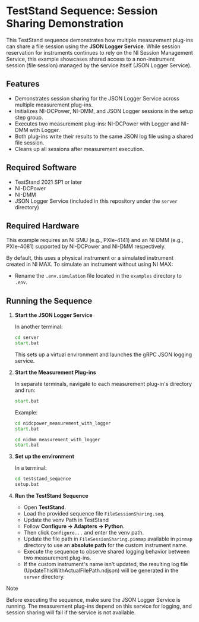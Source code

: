 # TestStand Sequence: Session Sharing Demonstration

This TestStand sequence demonstrates how multiple measurement plug-ins can share a file session using the **JSON Logger Service**. While session reservation for instruments continues to rely on the NI Session Management Service, this example showcases shared access to a non-instrument session (file session) managed by the service itself (JSON Logger Service).

## Features

- Demonstrates session sharing for the JSON Logger Service across multiple measurement plug-ins.
- Initializes NI-DCPower, NI-DMM, and JSON Logger sessions in the setup step group.
- Executes two measurement plug-ins: NI-DCPower with Logger and NI-DMM with Logger.
- Both plug-ins write their results to the same JSON log file using a shared file session.
- Cleans up all sessions after measurement execution.

## Required Software

- TestStand 2021 SP1 or later
- NI-DCPower
- NI-DMM
- JSON Logger Service (included in this repository under the `server` directory)

## Required Hardware

This example requires an NI SMU (e.g., PXIe-4141) and an NI DMM (e.g., PXIe-4081) supported by NI-DCPower and NI-DMM respectively.

By default, this uses a physical instrument or a simulated instrument created in NI MAX. To simulate an instrument without using NI MAX:

- Rename the `.env.simulation` file located in the `examples` directory to `.env`.

## Running the Sequence

1. **Start the JSON Logger Service**

    In another terminal:

    ```cmd
    cd server
    start.bat
    ```

    This sets up a virtual environment and launches the gRPC JSON logging service.

2. **Start the Measurement Plug-ins**

    In separate terminals, navigate to each measurement plug-in's directory and run:

    ```cmd
    start.bat
    ```

    Example:

    ```cmd
    cd nidcpower_measurement_with_logger
    start.bat
    ```

    ```cmd
    cd nidmm_measurement_with_logger
    start.bat
    ```

3. **Set up the environment**

    In a terminal:

    ```cmd
    cd teststand_sequence
    setup.bat
    ```

4. **Run the TestStand Sequence**

    - Open **TestStand**.
    - Load the provided sequence file `FileSessionSharing.seq`.
    - Update the venv Path in TestStand
    - Follow **Configure -> Adapters -> Python**.
    - Then click `Configure...` and enter the venv path.
    - Update the file path in `FileSessionSharing.pinmap` available in `pinmap` directory to use an **absolute path** for the custom instrument name.
    - Execute the sequence to observe shared logging behavior between two measurement plug-ins.
    - If the custom instrument's name isn't updated, the resulting log file (UpdateThisWithActualFilePath.ndjson) will be generated in the `server` directory.

> [!Note]
>
> Before executing the sequence, make sure the JSON Logger Service is running. The measurement plug-ins depend on this service for logging, and session sharing will fail if the service is not available.
